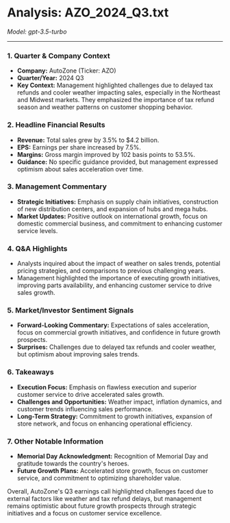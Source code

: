 # Analysis: AZO_2024_Q3.txt

*Model: gpt-3.5-turbo*

---

### 1. Quarter & Company Context
- **Company:** AutoZone (Ticker: AZO)
- **Quarter/Year:** 2024 Q3
- **Key Context:** Management highlighted challenges due to delayed tax refunds and cooler weather impacting sales, especially in the Northeast and Midwest markets. They emphasized the importance of tax refund season and weather patterns on customer shopping behavior.

### 2. Headline Financial Results
- **Revenue:** Total sales grew by 3.5% to $4.2 billion.
- **EPS:** Earnings per share increased by 7.5%.
- **Margins:** Gross margin improved by 102 basis points to 53.5%.
- **Guidance:** No specific guidance provided, but management expressed optimism about sales acceleration over time.

### 3. Management Commentary
- **Strategic Initiatives:** Emphasis on supply chain initiatives, construction of new distribution centers, and expansion of hubs and mega hubs.
- **Market Updates:** Positive outlook on international growth, focus on domestic commercial business, and commitment to enhancing customer service levels.

### 4. Q&A Highlights
- Analysts inquired about the impact of weather on sales trends, potential pricing strategies, and comparisons to previous challenging years.
- Management highlighted the importance of executing growth initiatives, improving parts availability, and enhancing customer service to drive sales growth.

### 5. Market/Investor Sentiment Signals
- **Forward-Looking Commentary:** Expectations of sales acceleration, focus on commercial growth initiatives, and confidence in future growth prospects.
- **Surprises:** Challenges due to delayed tax refunds and cooler weather, but optimism about improving sales trends.

### 6. Takeaways
- **Execution Focus:** Emphasis on flawless execution and superior customer service to drive accelerated sales growth.
- **Challenges and Opportunities:** Weather impact, inflation dynamics, and customer trends influencing sales performance.
- **Long-Term Strategy:** Commitment to growth initiatives, expansion of store network, and focus on enhancing operational efficiency.

### 7. Other Notable Information
- **Memorial Day Acknowledgment:** Recognition of Memorial Day and gratitude towards the country's heroes.
- **Future Growth Plans:** Accelerated store growth, focus on customer service, and commitment to optimizing shareholder value.

Overall, AutoZone's Q3 earnings call highlighted challenges faced due to external factors like weather and tax refund delays, but management remains optimistic about future growth prospects through strategic initiatives and a focus on customer service excellence.